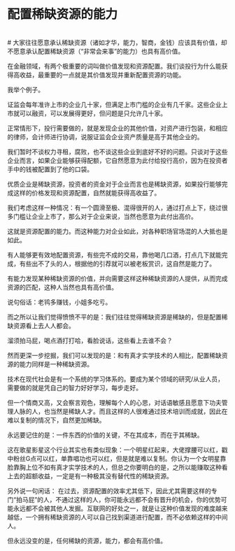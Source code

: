 # 配置稀缺资源的能力
<br>
# 大家往往愿意承认稀缺资源（诸如才华，能力，智商，金钱）应该具有价值，却不愿意承认配置稀缺资源（“非常会来事”的能力）也具有高价值。

在金融领域，有两个极重要的词叫做价值发现和资源配置。我们谈投行为什么能获得高收益，最重要的一点就是其价值发现并重新配置资源的功能。

我举个例子。

证监会每年准许上市的企业几十家，但满足上市门槛的企业有几千家。这些企业上市就可以融资，可以发展得更好，但问题是只允许几十家。

正常情形下，投行需要做的，就是发现企业的其他价值，对资产进行包装，和相应的律师，会计师进行协调，说服证监会企业资产质量是高于其他企业的。

我们暂时不谈权力寻租，腐败，也不谈这些企业到底好不好的问题。只谈对于这些企业而言，如果企业能够获得配额，它自然愿意为此付给投行高价，因为在投资者手中的钱被配置到了他的口袋。

优质企业是稀缺资源，投资者的资金对于企业而言也是稀缺资源，如果投行能够完成这样的价格发现和资源配置，自然就能获得高收益了。

我们考虑这样一种情况：有一个圆滑至极、混得很开的人，通过打点上下，绕过很多门槛让企业上市了，那么对于企业来说，当然也愿意为此付出高价。

这就是资源配置的能力。而这种能力对企业如此，对各种职场官场混的人大抵也是如此。

有人能够更有效地配置资源，有些完不成的交易，靠他喝几口酒，打点几下就能完成，有些出不了头的人，根据他的引荐就可以被老板赏识，这自然是能力了。

有能力发现某种稀缺资源的价值，并向需要这样这种稀缺资源的人提供，从而完成资源的匹配，这种人当然也具有高价值。

说句俗话：老鸨多赚钱，小姐多吃亏。

而之所以让我们觉得愤愤不平的是：我们往往觉得稀缺资源是稀缺的，但是配置稀缺资源看上去人人都会。

溜须拍马屁，喝点酒打打哈，看脸说话，这些看上去谁不会？

然而更深一步挖掘，我们可以发现的是：和有真才实学技术的人相比，配置稀缺资源的能力同样是一种稀缺资源。

技术在现代社会是有一个系统的学习体系的。要成为某个领域的研究/从业人员，需要做的就是凭自己的智力好好学习，每步走好。

但一个情商又高，又会察言观色，理解每个人的心思，对话语敏感且愿意下功夫管理人脉的人，也当然是稀缺人才。而且这样的人很难通过技术培训而成就，因此在难以复制的情况下，自然更加稀缺。

永远要记住的是：一件东西的价值的关键，不在其成本，而在于其稀缺。

这在歌星影星这个行业其实也有类似现象：一个明星红起来，大佬撑腰可以红，戳中粉丝G点可以红，单靠唱功也可以红，但是就是难以复制。你认为一个女明星靠脸靠胸上位不如有真才实学技术的人，但总之你要明白的是，之所以能赚取这种看上去的超额收益，一定是有一种极其没有替代性的稀缺资源。

另外说一句闲话： 在过去，资源配置的效率尤其低下，因此尤其需要这样的专门“拍马屁”的人，不通过这样的人，你可能永远都不会有晋升的机会，你的优势可能永远都不会被其他人发掘。互联网的好处之一，就是让这种价值发现的难度越来越低，一个拥有稀缺资源的人可以自己找到渠道进行配置，而不必依赖这样的中间人。

但永远没变的是，任何稀缺的资源，能力，都会有高价值。